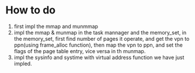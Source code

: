 # How to do
1. first impl the mmap and munmmap
2. impl the mmap & munmap in the task mannager and the memory_set, in the memory_set, first find number of pages it operate, and get the vpn to ppn(using frame_alloc function), then map the vpn to ppn, and set the flags of the page table entry, vice versa in th munmap.
3. impl the sysinfo and systime with virtual address function we have just impled.